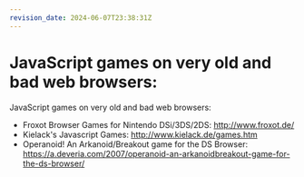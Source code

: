 ```yaml
---
revision_date: 2024-06-07T23:38:31Z
---
```

# JavaScript games on very old and bad web browsers:
JavaScript games on very old and bad web browsers:
* Froxot Browser Games for Nintendo DSi/3DS/2DS: http://www.froxot.de/
* Kielack's Javascript Games: http://www.kielack.de/games.htm
* Operanoid! An Arkanoid/Breakout game for the DS Browser: https://a.deveria.com/2007/operanoid-an-arkanoidbreakout-game-for-the-ds-browser/
